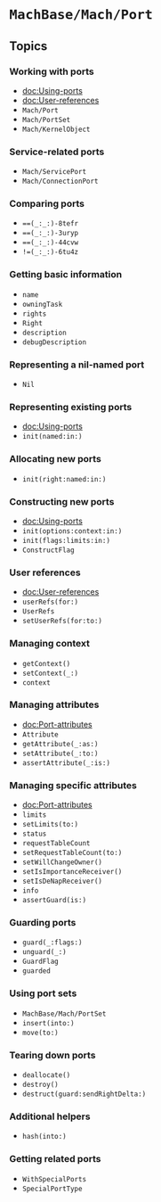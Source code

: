 # ``MachBase/Mach/Port``

## Topics

### Working with ports
- <doc:Using-ports>
- <doc:User-references>
- ``Mach/Port``
- ``Mach/PortSet``
- ``Mach/KernelObject``

### Service-related ports

- ``Mach/ServicePort``
- ``Mach/ConnectionPort``

### Comparing ports

- ``==(_:_:)-8tefr``
- ``==(_:_:)-3uryp``
- ``==(_:_:)-44cvw``
- ``!=(_:_:)-6tu4z``

### Getting basic information

- ``name``
- ``owningTask``
- ``rights``
- ``Right``
- ``description``
- ``debugDescription``

### Representing a nil-named port

- ``Nil``

### Representing existing ports

- <doc:Using-ports>
- ``init(named:in:)``

### Allocating new ports

- ``init(right:named:in:)``

### Constructing new ports

- <doc:Using-ports>
- ``init(options:context:in:)``
- ``init(flags:limits:in:)``
- ``ConstructFlag``

### User references

- <doc:User-references>
- ``userRefs(for:)``
- ``UserRefs``
- ``setUserRefs(for:to:)``

### Managing context

- ``getContext()``
- ``setContext(_:)``
- ``context``

### Managing attributes

- <doc:Port-attributes>
- ``Attribute``
- ``getAttribute(_:as:)``
- ``setAttribute(_:to:)``
- ``assertAttribute(_:is:)``

### Managing specific attributes

- <doc:Port-attributes>
- ``limits``
- ``setLimits(to:)``
- ``status``
- ``requestTableCount``
- ``setRequestTableCount(to:)``
- ``setWillChangeOwner()``
- ``setIsImportanceReceiver()``
- ``setIsDeNapReceiver()``
- ``info``
- ``assertGuard(is:)``

### Guarding ports

- ``guard(_:flags:)``
- ``unguard(_:)``
- ``GuardFlag``
- ``guarded``

### Using port sets

- ``MachBase/Mach/PortSet``
- ``insert(into:)``
- ``move(to:)``

### Tearing down ports

- ``deallocate()``
- ``destroy()``
- ``destruct(guard:sendRightDelta:)``

### Additional helpers

- ``hash(into:)``

### Getting related ports

- ``WithSpecialPorts``
- ``SpecialPortType``